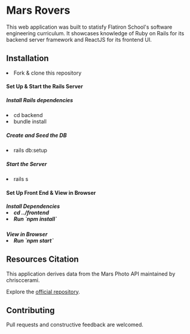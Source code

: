 # Mars Rovers
<p>This web application was built to statisfy Flatiron School's software engineering curriculum. It showcases knowledge of Ruby on Rails for its backend server framework and ReactJS for its frontend UI.</p>

## Installation
<li>Fork & clone this repository</li>

<h4>Set Up & Start the Rails Server</h4>

  <h5>Install Rails dependencies</h5>
  <li>cd backend</li>
  <li>bundle install</li>

  <h5>Create and Seed the DB</h5>
  <li>rails db:setup</li>

  <h5>Start the Server</h5>
  <li>rails s</li>

<h4>Set Up Front End & View in Browser</h4>

  <h5>Install Dependencies</5>
  <li>cd ../frontend</li>
  <li>Run `npm install`</li>

  <h5>View in Browser</5>
  <li>Run `npm start`</li>

<!-- ## End Product View -->

<!-- ![Screenshot of the app] -->

## Resources Citation

<p>This application derives data from the Mars Photo API maintained by chrisccerami.</p>
<p>Explore the <a href="https://github.com/chrisccerami/mars-photo-api">official repository</a>.</p>

## Contributing

<p>Pull requests and constructive feedback are welcomed.</p>